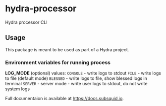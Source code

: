 # hydra-processor

Hydra processor CLI

## Usage

This package is meant to be used as part of a Hydra project.

### Environment variables for running process
**LOG_MODE** (optional)
values:
`CONSOLE` - write logs to stdout
`FILE` - write logs to file (default mode)
`BLESSED` - write logs to file, show blessed logs in terminal
`SERVER` - server mode - write user logs to stdout, do not write system logs

Full documentaion is available at https://docs.subsquid.io.
